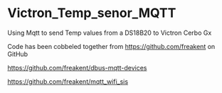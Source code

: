 # Victron_Temp_senor_MQTT
Using Mqtt to send Temp values from a DS18B20 to Victron Cerbo Gx

Code has been cobbeled together from https://github.com/freakent on GitHub

https://github.com/freakent/dbus-mqtt-devices

https://github.com/freakent/mqtt_wifi_sis
